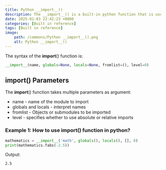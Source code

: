 ```yaml
---
title: Python __import__()
description: The __import__() is a built-in python function that is used to call the import statement.
date: 2025-01-03 22:42:23 +0800
categories: [Built in reference]
tags: [Built in reference]
image:
    path: /commons/Python __import__().png
    alt: Python __import__()
---
```


<script type="text/javascript">
	atOptions = {
		'key' : 'f934c5057f4cfe34762901514605d248',
		'format' : 'iframe',
		'height' : 180,
		'width' : 300,
		'params' : {}
	};
</script>
<script type="text/javascript" src="//www.highperformanceformat.com/f934c5057f4cfe34762901514605d248/invoke.js"></script>
The syntax of the __import__() function is:

```python
__import__(name, globals=None, locals=None, fromlist=(), level=0)
```
<script type="text/javascript">
	atOptions = {
		'key' : 'f934c5057f4cfe34762901514605d248',
		'format' : 'iframe',
		'height' : 180,
		'width' : 300,
		'params' : {}
	};
</script>
<script type="text/javascript" src="//www.highperformanceformat.com/f934c5057f4cfe34762901514605d248/invoke.js"></script>

## __import__() Parameters

The __import__() function takes multiple parameters as argument:

* name - name of the module to import
* globals and locals - interpret names
* fromlist - Objects or submodules to be imported
* level - specifies whether to use absolute or relative imports

### Example 1: How to use __import__() function in python?

```python
mathematics = __import__('math', globals(), locals(), [], 0)
print(mathematics.fabs(-2.5))
```

<script type="text/javascript">
	atOptions = {
		'key' : 'f934c5057f4cfe34762901514605d248',
		'format' : 'iframe',
		'height' : 180,
		'width' : 300,
		'params' : {}
	};
</script>
<script type="text/javascript" src="//www.highperformanceformat.com/f934c5057f4cfe34762901514605d248/invoke.js"></script>
Output:
```
2.5
```